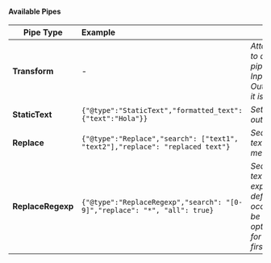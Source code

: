 #### Available Pipes

| **Pipe Type**     | **Example**                                                                   | **Description**                                                                                                                                        |
|-------------------|:------------------------------------------------------------------------------|--------------------------------------------------------------------------------------------------------------------------------------------------------|
| **Transform**     | -                                                                             | _Attached by default to all pipelines.Transforms Input message into Output message as it is_                                                           |
| **StaticText**    | `{"@type":"StaticText","formatted_text":{"text":"Hola"}}`                     | _Set text/caption on output message_                                                                                                                   |
| **Replace**       | `{"@type":"Replace","search": ["text1", "text2"],"replace": "replaced text"}` | _Search and replace text on output message_                                                                                                            |
| **ReplaceRegexp** | `{"@type":"ReplaceRegexp","search": "[0-9]","replace": "*", "all": true}`     | _Search and replace texts with regular expression. By default all occurrences should be replaced. Use option `"all": false` for replacing only first._ |
